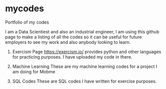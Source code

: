 # mycodes
Portfolio of my codes

I am a Data Scientiest and also an industrial engineer, I am using this github page to make a listing of all the codes so it can be useful for future employers to see my work and also anybody looking to learn. 

1. Exercism Page 
https://exercism.io/ provides python and other languages for practicing purposes. I have uploaded my code in there.

2. Machine Learning
These are my machine learning codes for a project I am doing for Mobme

3. SQL Codes
These are SQL codes I have written for exercise purposes. 

